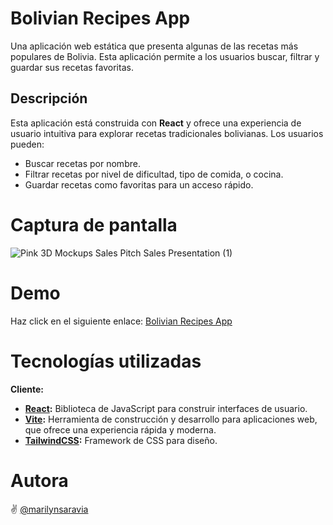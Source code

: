 # Bolivian Recipes App

Una aplicación web estática que presenta algunas de las recetas más populares de Bolivia. Esta aplicación permite a los usuarios buscar, filtrar y guardar sus recetas favoritas.

## Descripción

Esta aplicación está construida con **React** y ofrece una experiencia de usuario intuitiva para explorar recetas tradicionales bolivianas. Los usuarios pueden:

- Buscar recetas por nombre.
- Filtrar recetas por nivel de dificultad, tipo de comida, o cocina.
- Guardar recetas como favoritas para un acceso rápido.
  
# Captura de pantalla

![Pink 3D Mockups Sales Pitch Sales Presentation (1)](https://github.com/user-attachments/assets/6b389d2c-34ae-48e1-b32a-d7ff3a66d059)

# Demo 
Haz click en el siguiente enlace: [Bolivian Recipes App]()

# Tecnologías utilizadas

**Cliente:**
- **[React](https://react.dev/):** Biblioteca de JavaScript para construir interfaces de usuario.
- **[Vite](https://es.vitejs.dev/guide/):** Herramienta de construcción y desarrollo para aplicaciones web, que ofrece una experiencia rápida y moderna. 
- **[TailwindCSS](https://tailwindcss.com/docs/guides/vite):** Framework de CSS para diseño.

# Autora
:v: [@marilynsaravia](https://github.com/marilynsaravia)
